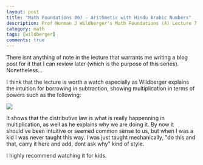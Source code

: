```yaml
---
layout: post
title: "Math Foundations 007 - Arithmetic with Hindu Arabic Numbers"
description: Prof Norman J Wildberger's Math Foundations (A) Lecture 7
category: math
tags: [wildberger]
comments: true
---
```


There isnt anything of note in the lecture that warrants me writing a blog post for it that I can review later (which is the purpose of this series). Nonetheless... 

<!-- more -->  

I think that the lecture is worth a watch especially as Wildberger explains the intuition for borrowing in subtraction, showing multiplication in terms of powers such as the following:

<img src="https://lh3.googleusercontent.com/pw/ACtC-3dzYyT21GB8OA3lZGc2o4HlFelCt0LwJ-_B0EWRhsG3hz4T19wjJUym5hGADPX8kXowSH-yfONwK7PNlB-cau1EHPaolRIPD21OzxAegj4jJJXZPr5MWVtAGi9bvCkg0IhgaXXyBg9pXuWASHMbTGlV=w932-h816-no?authuser=0">

It shows that the distributive law is what is really happenning in multiplication, as well as he explains why we are doing it. By now it should've been intuitive or seemed common sense to us, but when I was a kid I was never taught this way. I was just taught mechanically, "do this and that, carry it here and add, dont ask why" kind of style.

I highly recommend watching it for kids.
